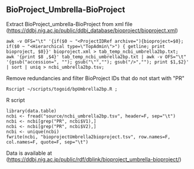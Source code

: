 ## BioProject_Umbrella-BioProject

Extract BioProject_umbrella-BioProject from xml file (https://ddbj.nig.ac.jp/public/ddbj_database/bioproject/bioproject.xml)
```
awk -v OFS="\t" '{if($0 ~ "<ProjectIDRef archive="){bioproject=$0}; if($0 ~ "<Hierarchical type=\"TopAdmin\">") { getline; print bioproject, $0}}' bioproject.xml > tab_temp_ncbi_umbrella2bp.txt;
awk '{print $8 ,$4}' tab_temp_ncbi_umbrella2bp.txt | awk -v OFS="\t" '{gsub("accession=", ""); gsub("\"",""); gsub("/>",""); print $1,$2}' | sort | uniq > ncbi_umbrella2bp.tsv;
```
Remove redundancies and filter BioProject IDs that do not start with "PR"
```
Rscript ~/scripts/togoid/bpUmbrella2bp.R ;
```
R script
```
library(data.table)
ncbi <- fread("source/ncbi_umbrella2bp.tsv", header=F, sep="\t")
ncbi <- ncbi[grep("PR", ncbi$V1),]
ncbi <- ncbi[grep("PR", ncbi$V2),]
ncbi <- unique(ncbi)
fwrite(ncbi, "bioprojectUmbrella2bioproject.tsv", row.names=F, col.names=F, quote=F, sep="\t")
```
Data is available at (https://ddbj.nig.ac.jp/public/rdf/dblink/bioproject_umbrella-bioproject/)
